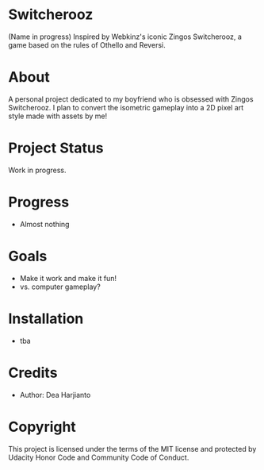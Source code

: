 # Switcherooz
(Name in progress)
Inspired by Webkinz's iconic Zingos Switcherooz, a game based on the rules of Othello and Reversi.

# About
A personal project dedicated to my boyfriend who is obsessed with Zingos Switcherooz. I plan to convert the isometric gameplay into a 2D pixel art style made with assets by me! 

# Project Status
Work in progress.

# Progress
- Almost nothing

# Goals
- Make it work and make it fun!
- vs. computer gameplay?

# Installation
- tba

# Credits
- Author: Dea Harjianto

# Copyright
This project is licensed under the terms of the MIT license and protected by Udacity Honor Code and Community Code of Conduct.
